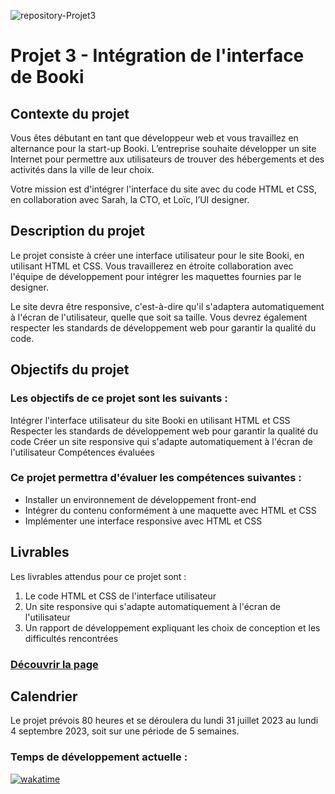 
![repository-Projet3](https://github.com/aurelienLRY/OCC-P3-Booki/assets/83220559/f17adf7c-8e12-4047-82cb-0ce9c40b7c82)
# Projet 3 - Intégration de l'interface de Booki

## Contexte du projet
Vous êtes débutant en tant que développeur web et vous travaillez en alternance pour la start-up Booki. L’entreprise souhaite développer un site Internet pour permettre aux utilisateurs de trouver des hébergements et des activités dans la ville de leur choix.

Votre mission est d'intégrer l'interface du site avec du code HTML et CSS, en collaboration avec Sarah, la CTO, et Loïc, l’UI designer.

## Description du projet
Le projet consiste à créer une interface utilisateur pour le site Booki, en utilisant HTML et CSS. Vous travaillerez en étroite collaboration avec l'équipe de développement pour intégrer les maquettes fournies par le designer.

Le site devra être responsive, c'est-à-dire qu'il s'adaptera automatiquement à l'écran de l'utilisateur, quelle que soit sa taille. Vous devrez également respecter les standards de développement web pour garantir la qualité du code.

## Objectifs du projet
### Les objectifs de ce projet sont les suivants :

Intégrer l'interface utilisateur du site Booki en utilisant HTML et CSS
Respecter les standards de développement web pour garantir la qualité du code
Créer un site responsive qui s'adapte automatiquement à l'écran de l'utilisateur
Compétences évaluées

### Ce projet permettra d'évaluer les compétences suivantes :

- Installer un environnement de développement front-end
- Intégrer du contenu conformément à une maquette avec HTML et CSS
- Implémenter une interface responsive avec HTML et CSS

## Livrables
Les livrables attendus pour ce projet sont :

1. Le code HTML et CSS de l'interface utilisateur
2. Un site responsive qui s'adapte automatiquement à l'écran de l'utilisateur
3. Un rapport de développement expliquant les choix de conception et les difficultés rencontrées

### [Découvrir la page](https://aurelienlry.github.io/OCC-P3-Booki/)


## Calendrier
Le projet prévois 80 heures et se déroulera du lundi 31 juillet 2023 au lundi 4 septembre 2023, soit sur une période de 5 semaines.

### Temps de développement actuelle : 
[![wakatime](https://wakatime.com/badge/github/aurelienLRY/OCC-P3-Booki.svg)](https://wakatime.com/badge/github/aurelienLRY/OCC-P3-Booki)



